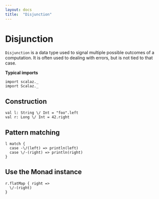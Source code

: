 ```yaml
---
layout: docs
title:  "Disjunction"
---
```


# Disjunction

`Disjunction` is a data type used to signal multiple possible outcomes of a computation.
It is often used to dealing with errors, but is not tied to that case.

**Typical imports**

```tut:silent
import scalaz._
import Scalaz._
```

## Construction

```tut
val l: String \/ Int = "foo".left
val r: Long \/ Int = 42.right
```

## Pattern matching

```tut
l match {
  case -\/(left) => println(left)
  case \/-(right) => println(right)
}
```

## Use the Monad instance

```tut
r.flatMap { right =>
  \/-(right)
}
```

